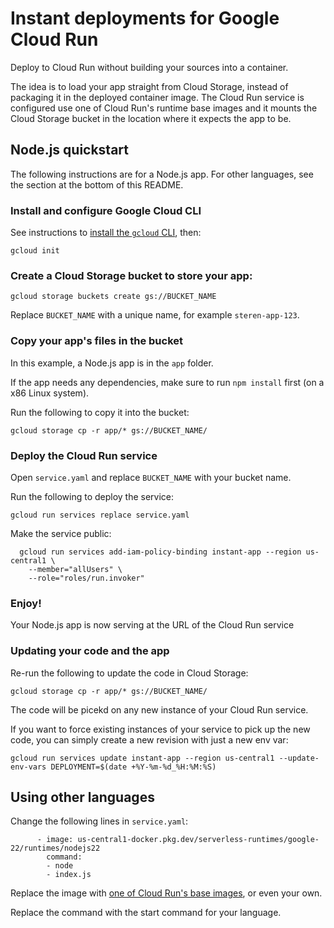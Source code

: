 
# Instant deployments for Google Cloud Run

Deploy to Cloud Run without building your sources into a container.

The idea is to load your app straight from Cloud Storage, instead of packaging it in the deployed container image. The Cloud Run service is configured use one of Cloud Run's runtime base images and it mounts the Cloud Storage bucket in the location where it expects the app to be.

## Node.js quickstart

The following instructions are for a Node.js app. For other languages, see the section at the bottom of this README. 

### Install and configure Google Cloud CLI

See instructions to [install the `gcloud` CLI](https://cloud.google.com/sdk/docs/install), then:

```
gcloud init
```

### Create a Cloud Storage bucket to store your app:

```
gcloud storage buckets create gs://BUCKET_NAME
```

Replace `BUCKET_NAME` with a unique name, for example `steren-app-123`.

### Copy your app's files in the bucket

In this example, a Node.js app is in the `app` folder.

If the app needs any dependencies, make sure to run `npm install` first (on a x86 Linux system).

Run the following to copy it into the bucket:

```
gcloud storage cp -r app/* gs://BUCKET_NAME/
```

### Deploy the Cloud Run service

Open `service.yaml` and replace `BUCKET_NAME` with your bucket name.

Run the following to deploy the service:

```
gcloud run services replace service.yaml
```

Make the service public: 

```
  gcloud run services add-iam-policy-binding instant-app --region us-central1 \
    --member="allUsers" \
    --role="roles/run.invoker"
```

### Enjoy!

Your Node.js app is now serving at the URL of the Cloud Run service

### Updating your code and the app

Re-run the following to update the code in Cloud Storage:

```
gcloud storage cp -r app/* gs://BUCKET_NAME/
```

The code will be picekd on any new instance of your Cloud Run service.

If you want to force existing instances of your service to pick up the new code, you can simply create a new revision with just a new env var:

```
gcloud run services update instant-app --region us-central1 --update-env-vars DEPLOYMENT=$(date +%Y-%m-%d_%H:%M:%S)
```


## Using other languages

Change the following lines in `service.yaml`:

```
      - image: us-central1-docker.pkg.dev/serverless-runtimes/google-22/runtimes/nodejs22
        command:
        - node
        - index.js
```

Replace the image with [one of Cloud Run's base images](https://cloud.google.com/run/docs/configuring/services/runtime-base-images#how_to_obtain_base_images), or even your own.

Replace the command with the start command for your language.
